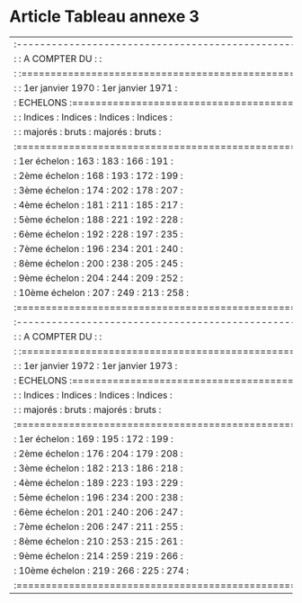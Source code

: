 # Article Tableau annexe 3

<table>
<tr>
<td>:-----------------------------------------------------------------:</td>
</tr>
<tr>
<td> :               :                A COMPTER DU :                   :</td>
</tr>
<tr>
<td> :               :=================================================:</td>
</tr>
<tr>
<td> :               :  1er janvier 1970     :   1er janvier 1971      :</td>
</tr>
<tr>
<td> :   ECHELONS    :=================================================:</td>
</tr>
<tr>
<td> :               : Indices   : Indices   : Indices   :    Indices  :</td>
</tr>
<tr>
<td> :               : majorés   :  bruts    : majorés   :    bruts    :</td>
</tr>
<tr>
<td> :=================================================================:</td>
</tr>
<tr>
<td> :  1er échelon  :    163    :    183    :     166    :    191     :</td>
</tr>
<tr>
<td> :  2ème échelon :    168    :    193    :     172    :    199     :</td>
</tr>
<tr>
<td> :  3ème échelon :    174    :    202    :     178    :    207     :</td>
</tr>
<tr>
<td> :  4ème échelon :    181    :    211    :     185    :    217     :</td>
</tr>
<tr>
<td> :  5ème échelon :    188    :    221    :     192    :    228     :</td>
</tr>
<tr>
<td> :  6ème échelon :    192    :    228    :     197    :    235     :</td>
</tr>
<tr>
<td> :  7ème échelon :    196    :    234    :     201    :    240     :</td>
</tr>
<tr>
<td> :  8ème échelon :    200    :    238    :     205    :    245     :</td>
</tr>
<tr>
<td> :  9ème échelon :    204    :    244    :     209    :    252     :</td>
</tr>
<tr>
<td> : 10ème échelon :    207    :    249    :     213    :    258     :</td>
</tr>
<tr>
<td> :=================================================================:</td>
</tr>
<tr>
<td> :-----------------------------------------------------------------:</td>
</tr>
<tr>
<td> :               :                A COMPTER DU :                   :</td>
</tr>
<tr>
<td> :               :=================================================:</td>
</tr>
<tr>
<td> :               :  1er janvier 1972     :   1er janvier 1973      :</td>
</tr>
<tr>
<td> :   ECHELONS    :=================================================:</td>
</tr>
<tr>
<td> :               : Indices   : Indices   : Indices   :    Indices  :</td>
</tr>
<tr>
<td> :               : majorés   :  bruts    : majorés   :    bruts    :</td>
</tr>
<tr>
<td> :=================================================================:</td>
</tr>
<tr>
<td> :  1er échelon  :    169    :    195    :     172    :    199     :</td>
</tr>
<tr>
<td> :  2ème échelon :    176    :    204    :     179    :    208     :</td>
</tr>
<tr>
<td> :  3ème échelon :    182    :    213    :     186    :    218     :</td>
</tr>
<tr>
<td> :  4ème échelon :    189    :    223    :     193    :    229     :</td>
</tr>
<tr>
<td> :  5ème échelon :    196    :    234    :     200    :    238     :</td>
</tr>
<tr>
<td> :  6ème échelon :    201    :    240    :     206    :    247     :</td>
</tr>
<tr>
<td> :  7ème échelon :    206    :    247    :     211    :    255     :</td>
</tr>
<tr>
<td> :  8ème échelon :    210    :    253    :     215    :    261     :</td>
</tr>
<tr>
<td> :  9ème échelon :    214    :    259    :     219    :    266     :</td>
</tr>
<tr>
<td> : 10ème échelon :    219    :    266    :     225    :    274     :</td>
</tr>
<tr>
<td> :=================================================================:</td>
</tr>
</table>
